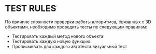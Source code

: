 # TEST RULES
По причине сложности проверки работы алгоритмов, связанных с 3D объектами, необходимо 
проводить тесты по следующим правилам:
- Тестировать каждый метод нового объекта
- Тестировать каждую новую функцию
- Прописыввать для каждого автотеста визуальный тест


